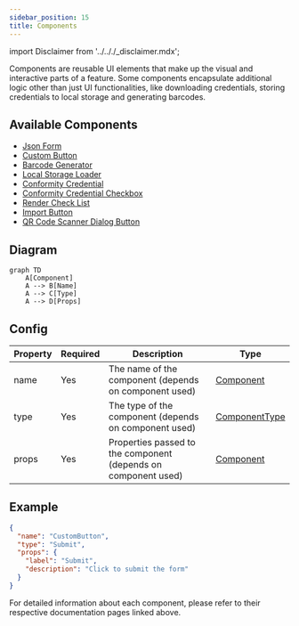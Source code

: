```yaml
---
sidebar_position: 15
title: Components
---
```


import Disclaimer from '../.././\_disclaimer.mdx';

<Disclaimer />

Components are reusable UI elements that make up the visual and interactive parts of a feature. Some components encapsulate additional logic other than just UI functionalities, like downloading credentials, storing credentials to local storage and generating barcodes.

## Available Components

- [Json Form](./json-form)
- [Custom Button](./custom-button)
- [Barcode Generator](./barcode-generator)
- [Local Storage Loader](./local-storage-loader)
- [Conformity Credential](./conformity-credential)
- [Conformity Credential Checkbox](./conformity-credential-checkbox)
- [Render Check List](./render-check-list)
- [Import Button](./import-button)
- [QR Code Scanner Dialog Button](./qr-code-scanner-dialog-button)

## Diagram

```mermaid
graph TD
    A[Component]
    A --> B[Name]
    A --> C[Type]
    A --> D[Props]
```

## Config

| Property | Required | Description                                                    | Type                                                   |
| -------- | -------- | -------------------------------------------------------------- | ------------------------------------------------------ |
| name     | Yes      | The name of the component (depends on component used)          | [Component](#available-components)                     |
| type     | Yes      | The type of the component (depends on component used)          | [ComponentType](/docs/mock-apps/common/component-type) |
| props    | Yes      | Properties passed to the component (depends on component used) | [Component](#available-components)                     |

## Example

```json
{
  "name": "CustomButton",
  "type": "Submit",
  "props": {
    "label": "Submit",
    "description": "Click to submit the form"
  }
}
```

For detailed information about each component, please refer to their respective documentation pages linked above.
